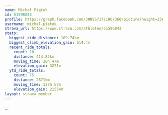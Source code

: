 ```yaml
---
name: Michał Piątek
id: 51596843
profile: https://graph.facebook.com/3089571771067360/picture?height=256&width=256
username: michal-piatek
strava_url: https://www.strava.com/athletes/51596843
stats:
  biggest_ride_distance: 109.74km
  biggest_climb_elevation_gain: 614.4m
  recent_ride_totals:
    count: 10
    distance: 414.82km
    moving_time: 20h 47m
    elevation_gain: 3271m
  ytd_ride_totals:
    count: 75
    distance: 2671km
    moving_time: 127h 57m
    elevation_gain: 21554m
layout: strava_member
--- 
```

...
